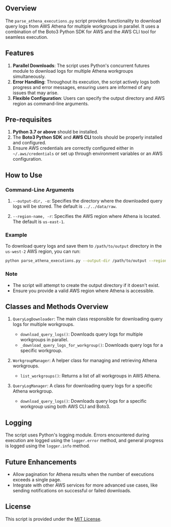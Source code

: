 ## Overview

The `parse_athena_executions.py` script provides functionality to download query logs from AWS Athena for multiple workgroups in parallel. It uses a combination of the Boto3 Python SDK for AWS and the AWS CLI tool for seamless execution.

## Features

1. **Parallel Downloads**: The script uses Python's concurrent futures module to download logs for multiple Athena workgroups simultaneously.
2. **Error Handling**: Throughout its execution, the script actively logs both progress and error messages, ensuring users are informed of any issues that may arise.
3. **Flexible Configuration**: Users can specify the output directory and AWS region as command-line arguments.

## Pre-requisites

1. **Python 3.7 or above** should be installed.
2. The **Boto3 Python SDK** and **AWS CLI** tools should be properly installed and configured.
3. Ensure AWS credentials are correctly configured either in `~/.aws/credentials` or set up through environment variables or an AWS configuration.

## How to Use

### Command-Line Arguments

1. `--output-dir, -o`: Specifies the directory where the downloaded query logs will be stored. The default is `../../data/raw`.

2. `--region-name, -r`: Specifies the AWS region where Athena is located. The default is `us-east-1`.

### Example

To download query logs and save them to `/path/to/output` directory in the `us-west-2` AWS region, you can run:

```bash
python parse_athena_executions.py --output-dir /path/to/output --region-name us-west-2
```

### Note

- The script will attempt to create the output directory if it doesn't exist.
- Ensure you provide a valid AWS region where Athena is accessible.

## Classes and Methods Overview

1. `QueryLogDownloader`: The main class responsible for downloading query logs for multiple workgroups.
    - `download_query_logs()`: Downloads query logs for multiple workgroups in parallel.
    - `_download_query_logs_for_workgroup()`: Downloads query logs for a specific workgroup.

2. `WorkgroupManager`: A helper class for managing and retrieving Athena workgroups.
    - `list_workgroups()`: Returns a list of all workgroups in AWS Athena.

3. `QueryLogManager`: A class for downloading query logs for a specific Athena workgroup.
    - `download_query_logs()`: Downloads query logs for a specific workgroup using both AWS CLI and Boto3.

## Logging

The script uses Python's logging module. Errors encountered during execution are logged using the `logger.error` method, and general progress is logged using the `logger.info` method.

## Future Enhancements

- Allow pagination for Athena results when the number of executions exceeds a single page.
- Integrate with other AWS services for more advanced use cases, like sending notifications on successful or failed downloads.

## License

This script is provided under the [MIT License](https://opensource.org/licenses/MIT).